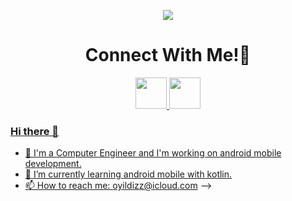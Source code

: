 <p align="center">
  <img src="https://capsule-render.vercel.app/api?type=waving&color=gradient&text=Hello!&height=100&section=header"/>
</p>

<h1 align="center">
  Connect With Me!💬
</h1>

<p align="center">

<a href="https://www.linkedin.com/in/özge-yıldızz/">
  <img height="50" src="https://user-images.githubusercontent.com/46517096/166973395-19676cd8-f8ec-4abf-83ff-da8243505b82.png"/>
</a>
<a href="https://thepiyushmalhotra.medium.com/">
  <img height="50" src="https://user-images.githubusercontent.com/46517096/166973962-d05d145a-b6a0-4643-bd3d-5ac845679367.png"/>
</a>
<a href="https://www.instagram.com/ozgexyildiz/">


### Hi there 👋
- 🔭 I'm a Computer Engineer and I'm working on android mobile development.
- 🌱 I’m currently learning android mobile with kotlin.
- 📫 How to reach me: oyildizz@icloud.com
-->
